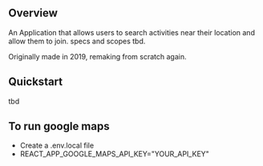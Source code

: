 ## Overview

An Application that allows users to search activities near their location and allow them to join. specs and scopes tbd. 

Originally made in 2019, remaking from scratch again.

## Quickstart

tbd

## To run google maps
- Create a .env.local file
- REACT_APP_GOOGLE_MAPS_API_KEY="YOUR_API_KEY"

